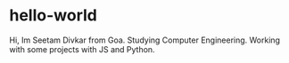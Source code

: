 # hello-world
Hi,
Im Seetam Divkar from Goa.
Studying Computer Engineering.
Working with some projects with JS and Python.
